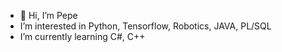 - 👋 Hi, I’m Pepe
- I’m interested in Python, Tensorflow, Robotics, JAVA, PL/SQL
- I’m currently learning C#, C++

<!---
PepeAliasJose/PepeAliasJose is a ✨ special ✨ repository because its `README.md` (this file) appears on your GitHub profile.
You can click the Preview link to take a look at your changes.
--->
